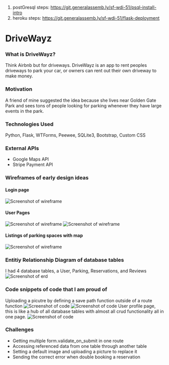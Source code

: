 1) postGresql steps: https://git.generalassemb.ly/sf-wdi-51/psql-install-intro
2) heroku steps: https://git.generalassemb.ly/sf-wdi-51/flask-deployment
# DriveWayz

### What is DriveWayz?
  Think Airbnb but for driveways. DriveWayz is an app to rent peoples driveways to park your car, or owners can rent out their own driveway to make money.

### Motivation
A friend of mine suggested the idea because she lives near Golden Gate Park and sees tons of people looking for parking whenever they have large events in the park. 

### Technologies Used
Python, Flask, WTForms, Peewee, SQLite3, Bootstrap, Custom CSS

### External APIs
- Google Maps API
- Stripe Payment API

### Wireframes of early design ideas
#### Login page
![Screenshot of wireframe](../master/assets/wireframe1.png)
#### User Pages
![Screenshot of wireframe](../master/assets/wireframe2.png)
![Screenshot of wireframe](../master/assets/wireframe3.png)
#### Listings of parking spaces with map
![Screenshot of wireframe](../master/assets/wireframe4.png)

### Entitiy Relationship Diagram of database tables
I had 4 database tables, a User, Parking, Reservations, and Reviews
![Screenshot of erd](../master/assets/ERD.jpg)

### Code snippets of code that I am proud of
Uploading a picutre by defining a save path function outside of a route function
![Screenshot of code](../master/assets/code1.png)
![Screenshot of code](../master/assets/code2.png)
User profile page, this is like a hub of all database tables with almost all crud functionality all in one page.
![Screenshot of code](../master/assets/code3.png)

### Challenges
- Getting multiple form.validate_on_submit in one route
- Accessing referenced data from one table through another table
- Setting a default image and uploading a picture to replace it
- Sending the correct error when double booking a reservation

